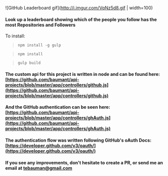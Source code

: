 ![GitHub Leaderboard gif](http://i.imgur.com/VqNz5d8.gif | width=100)
#### Look up a leaderboard showing which of the people you follow has the most Repositories and Followers

To install:

>`npm install -g gulp`

>`npm install`

>`gulp build`

#### The custom api for this project is written in node and can be found here: [https://github.com/baumant/api-projects/blob/master/app/controllers/github.js](https://github.com/baumant/api-projects/blob/master/app/controllers/github.js)

#### And the GitHub authentication can be seen here: [https://github.com/baumant/api-projects/blob/master/app/controllers/ghAuth.js](https://github.com/baumant/api-projects/blob/master/app/controllers/ghAuth.js) 

#### The authentication flow was written following GitHub's oAuth Docs: [https://developer.github.com/v3/oauth/](https://developer.github.com/v3/oauth/)

#### If you see any improvements, don't hesitate to create a PR, or send me an email at tebauman@gmail.com
